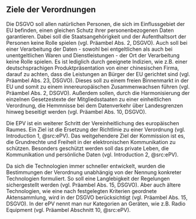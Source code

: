 ## Ziele der Verordnungen

Die DSGVO soll allen natürlichen Personen, die sich im Einflussgebiet der EU befinden, einen gleichen Schutz ihrer personenbezogenen Daten garantieren. Dabei soll die Staatsangehörigkeit und der Aufenthaltsort der Personen keine Rolle spielen (vgl. Präambel Abs. 2, DSGVO). Auch soll bei einer Verarbeitung der Daten - sowohl bei entgeltlichen als auch bei unentgeltlichen Waren und Dienstleistungen - der Ort der Verarbeitung keine Rolle spielen. Es ist lediglich durch geeignete Indizien, wie z.B. einer deutschsprachigen Produktpräsentation von einer chinesischen Firma, darauf zu achten, dass die Leistungen an Bürger der EU gerichtet sind (vgl. Präambel Abs. 23, DSGVO). Dieses soll zu einem freien Binnenmarkt in der EU und somit zu einem innereuropäischen Zusammenwachsen führen (vgl. Präambel Abs. 2, DSGVO). Außerdem sollen, durch die Harmonisierung der einzelnen Gesetzestexte der Mitgliedsstaaten zu einer einheitlichen Verordnung, die Hemmnisse bei dem Datenverkehr über Landesgrenzen hinweg beseitigt werden (vgl. Präambel Abs. 10, DSGVO).

Die EPV ist ein weiterer Schritt der Vereinheitlichung des europäischen Raumes. Ein Ziel ist die Ersetzung der Richtlinie zu einer Verordnung (vgl. Introduction 1, @src:ePV). Das weitgehendere Ziel der Kommission ist es, die Grundrechte und Freiheit in der elektronischen Kommunikation zu schützen. Besonders geschützt werden soll das private Leben, die Kommunikation und persönliche Daten (vgl. Introduction 2, @src:ePV).

Da sich die Technologien immer schneller entwickelt, wurden die Bestimmungen der Verordnung unabhängig von der Nennung konkreter Technologien formuliert. So soll eine Langlebigkeit der Regelungen sichergestellt werden (vgl. Präambel Abs. 15, DSGVO). Aber auch ältere Technologien, wie eine nach festgelegten Kriterien geordnete Aktensammlung, wird in der DSGVO berücksichtigt (vgl. Präambel Abs. 15, DSGVO). In der ePV nennt man nur Kategorien an Geräten, wie z.B. Radio Equipment (vgl. Präambel Abschnitt 10, @src:ePV).
